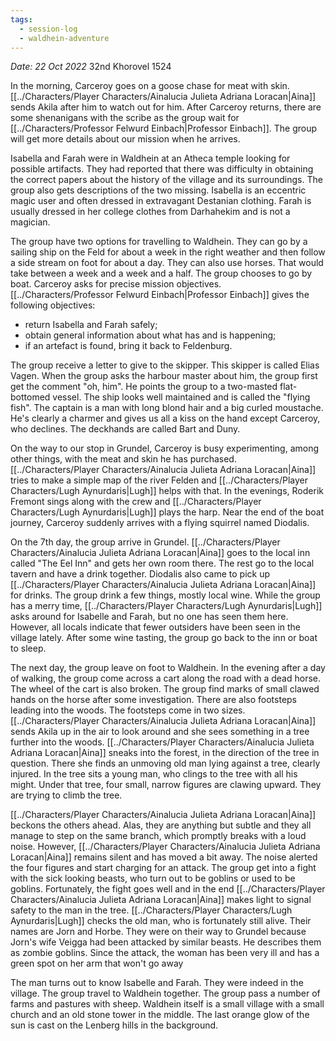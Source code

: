 ```yaml
---
tags:
  - session-log
  - waldhein-adventure
---
```

*Date: 22 Oct 2022*
32nd Khorovel 1524

In the morning, Carceroy goes on a goose chase for meat with skin. [[../Characters/Player Characters/Ainalucia Julieta Adriana Loracan|Aina]] sends Akila after him to watch out for him. After Carceroy returns, there are some shenanigans with the scribe as the group wait for [[../Characters/Professor Felwurd Einbach|Professor Einbach]]. The group will get more details about our mission when he arrives.

Isabella and Farah were in Waldhein at an Atheca temple looking for possible artifacts. They had reported that there was difficulty in obtaining the correct papers about the history of the village and its surroundings. The group also gets descriptions of the two missing. Isabella is an eccentric magic user and often dressed in extravagant Destanian clothing. Farah is usually dressed in her college clothes from Darhahekim and is not a magician.

The group have two options for travelling to Waldhein. They can go by a sailing ship on the Feld for about a week in the right weather and then follow a side stream on foot for about a day. They can also use horses. That would take between a week and a week and a half. The group chooses to go by boat. Carceroy asks for precise mission objectives. [[../Characters/Professor Felwurd Einbach|Professor Einbach]] gives the following objectives:
- return Isabella and Farah safely;
- obtain general information about what has and is happening;
- if an artefact is found, bring it back to Feldenburg.

The group receive a letter to give to the skipper. This skipper is called Elias Vagen. When the group asks the harbour master about him, the group first get the comment "oh, him". He points the group to a two-masted flat-bottomed vessel. The ship looks well maintained and is called the "flying fish". The captain is a man with long blond hair and a big curled moustache. He's clearly a charmer and gives us all a kiss on the hand except Carceroy, who declines. The deckhands are called Bart and Duny.

On the way to our stop in Grundel, Carceroy is busy experimenting, among other things, with the meat and skin he has purchased. [[../Characters/Player Characters/Ainalucia Julieta Adriana Loracan|Aina]] tries to make a simple map of the river Felden and [[../Characters/Player Characters/Lugh Aynurdaris|Lugh]] helps with that. In the evenings, Roderik Fremont sings along with the crew and [[../Characters/Player Characters/Lugh Aynurdaris|Lugh]] plays the harp. Near the end of the boat journey, Carceroy suddenly arrives with a flying squirrel named Diodalis.

On the 7th day, the group arrive in Grundel. [[../Characters/Player Characters/Ainalucia Julieta Adriana Loracan|Aina]] goes to the local inn called "The Eel Inn" and gets her own room there. The rest go to the local tavern and have a drink together. Diodalis also came to pick up [[../Characters/Player Characters/Ainalucia Julieta Adriana Loracan|Aina]] for drinks. The group drink a few things, mostly local wine. While the group has a merry time, [[../Characters/Player Characters/Lugh Aynurdaris|Lugh]] asks around for Isabelle and Farah, but no one has seen them here. However, all locals indicate that fewer outsiders have been seen in the village lately. After some wine tasting, the group go back to the inn or boat to sleep.

The next day, the group leave on foot to Waldhein. In the evening after a day of walking, the group come across a cart along the road with a dead horse. The wheel of the cart is also broken. The group find marks of small clawed hands on the horse after some investigation. There are also footsteps leading into the woods. The footsteps come in two sizes. [[../Characters/Player Characters/Ainalucia Julieta Adriana Loracan|Aina]] sends Akila up in the air to look around and she sees something in a tree further into the woods. [[../Characters/Player Characters/Ainalucia Julieta Adriana Loracan|Aina]] sneaks into the forest, in the direction of the tree in question. There she finds an unmoving old man lying against a tree, clearly injured. In the tree sits a young man, who clings to the tree with all his might. Under that tree, four small, narrow figures are clawing upward. They are trying to climb the tree.

[[../Characters/Player Characters/Ainalucia Julieta Adriana Loracan|Aina]] beckons the others ahead. Alas, they are anything but subtle and they all manage to step on the same branch, which promptly breaks with a loud noise. However, [[../Characters/Player Characters/Ainalucia Julieta Adriana Loracan|Aina]] remains silent and has moved a bit away. The noise alerted the four figures and start charging for an attack. The group get into a fight with the sick looking beasts, who turn out to be goblins or used to be goblins. Fortunately, the fight goes well and in the end [[../Characters/Player Characters/Ainalucia Julieta Adriana Loracan|Aina]] makes light to signal safety to the man in the tree. [[../Characters/Player Characters/Lugh Aynurdaris|Lugh]] checks the old man, who is fortunately still alive. Their names are Jorn and Horbe. They were on their way to Grundel because Jorn's wife Veigga had been attacked by similar beasts. He describes them as zombie goblins. Since the attack, the woman has been very ill and has a green spot on her arm that won't go away

The man turns out to know Isabelle and Farah. They were indeed in the village. The group travel to Waldhein together. The group pass a number of farms and pastures with sheep. Waldhein itself is a small village with a small church and an old stone tower in the middle. The last orange glow of the sun is cast on the Lenberg hills in the background.